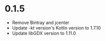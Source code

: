 # 0.1.5
 * Remove Bintray and jcenter
 * Update -kt version's Kotlin version to 1.7.10
 * Update libGDX version to 1.11.0